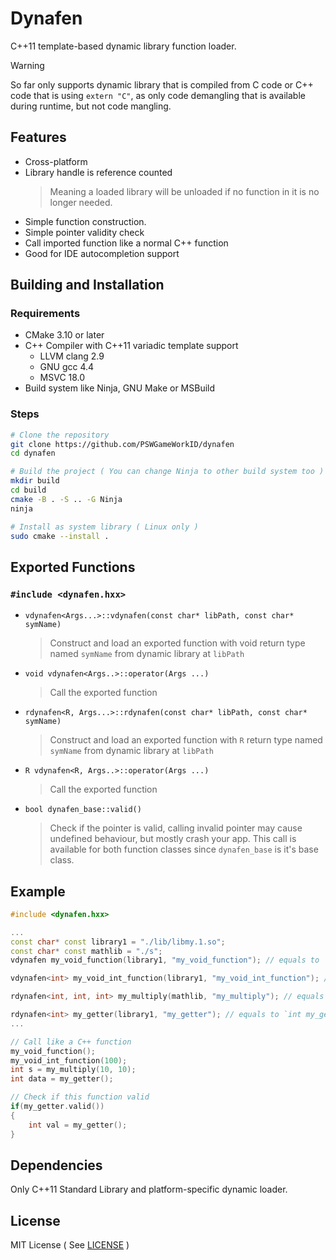 # Dynafen
C++11 template-based dynamic library function loader. 

> [!WARNING]
> So far only supports dynamic library that is compiled from C code or 
> C++ code that is using `extern "C"`, as only code demangling that is
> available during runtime, but not code mangling.

## Features
- Cross-platform
- Library handle is reference counted
  > Meaning a loaded library will be unloaded if no function in it is no longer needed.
- Simple function construction.
- Simple pointer validity check
- Call imported function like a normal C++ function
- Good for IDE autocompletion support

## Building and Installation
### Requirements
- CMake 3.10 or later
- C++ Compiler with C++11 variadic template support
    - LLVM clang 2.9
    - GNU gcc 4.4
    - MSVC 18.0
- Build system like Ninja, GNU Make or MSBuild

### Steps
```bash
# Clone the repository
git clone https://github.com/PSWGameWorkID/dynafen
cd dynafen

# Build the project ( You can change Ninja to other build system too )
mkdir build
cd build
cmake -B . -S .. -G Ninja
ninja

# Install as system library ( Linux only )
sudo cmake --install .

```

## Exported Functions
### `#include <dynafen.hxx>`
- `vdynafen<Args...>::vdynafen(const char* libPath, const char* symName)`
    > Construct and load an exported function with void return type named `symName` from dynamic library at `libPath`
- `void vdynafen<Args..>::operator(Args ...)`
    > Call the exported function
- `rdynafen<R, Args...>::rdynafen(const char* libPath, const char* symName)`
    > Construct and load an exported function with `R` return type named `symName` from dynamic library at `libPath`
- `R vdynafen<R, Args..>::operator(Args ...)`
    > Call the exported function
- `bool dynafen_base::valid()`
    > Check if the pointer is valid, calling invalid pointer may cause undefined behaviour, but mostly crash your app.
    > This call is available for both function classes since `dynafen_base` is it's base class.

## Example
```cpp
#include <dynafen.hxx>

...
const char* const library1 = "./lib/libmy.1.so";
const char* const mathlib = "./s";
vdynafen my_void_function(library1, "my_void_function"); // equals to `void my_void_function(void)`

vdynafen<int> my_void_int_function(library1, "my_void_int_function"); // equals to `void my_void_int_function(int arg1)`

rdynafen<int, int, int> my_multiply(mathlib, "my_multiply"); // equals to `int my_multiply(int, int)`

rdynafen<int> my_getter(library1, "my_getter"); // equals to `int my_getter(void)`
...

// Call like a C++ function
my_void_function();
my_void_int_function(100);
int s = my_multiply(10, 10);
int data = my_getter();

// Check if this function valid
if(my_getter.valid())
{
    int val = my_getter();
}
```

## Dependencies
Only C++11 Standard Library and platform-specific dynamic loader.

## License
MIT License ( See [LICENSE](LICENSE) )
